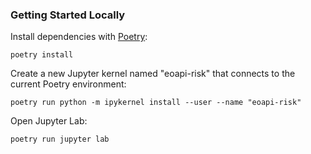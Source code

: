 ### Getting Started Locally

Install dependencies with [Poetry](https://python-poetry.org/docs/#installation):

```
poetry install
```

Create a new Jupyter kernel named "eoapi-risk" that connects to the current Poetry environment:

```
poetry run python -m ipykernel install --user --name "eoapi-risk"
```

Open Jupyter Lab:

```
poetry run jupyter lab
```
